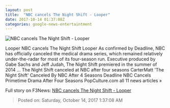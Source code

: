 ```yaml
---
layout: post
title:  "NBC cancels The Night Shift - Looper"
date: 2017-10-14 01:37:08Z
categories: google-news-entertaintment
---
```


![NBC cancels The Night Shift - Looper](http://img2.looper.com/img/uploads/2017/10/tns-780x438_rev1.jpg)

Looper NBC cancels The Night Shift Looper As confirmed by Deadline, NBC has officially canceled the medical drama series, which remained relatively under-the-radar for most of its four-season run. Executive produced by Gabe Sachs and Jeff Judah, The Night Shift premiered in the summer of 2014 ... The Night Shift canceled at NBC after four seasons CarterMatt 'The Night Shift' Canceled By NBC After 4 Seasons Deadline NBC Cancels Primetime Drama After Four Seasons PopCulture.com all 11 news articles »


Full story on F3News: [NBC cancels The Night Shift - Looper](http://www.f3nws.com/n/gVVqfH)

> Posted on: Saturday, October 14, 2017 1:37:08 AM
